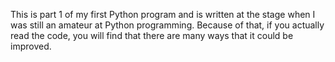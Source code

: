 This is part 1 of my first Python program and is written at the stage when I was still an amateur at Python programming. Because of that, if you actually read the code, you will find that there are many ways that it could be improved.
